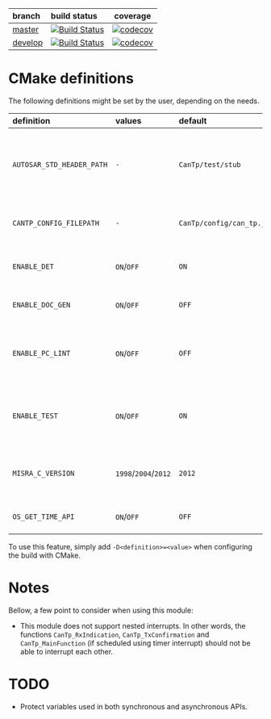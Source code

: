 | branch                                                 | build status                                                                                               | coverage                                                                                                                         |
|:-------------------------------------------------------|:-----------------------------------------------------------------------------------------------------------|----------------------------------------------------------------------------------------------------------------------------------|
| [master](https://github.com/Sauci/CanTp/tree/master)   | [![Build Status](https://travis-ci.org/Sauci/CanTp.svg?branch=master)](https://travis-ci.org/Sauci/CanTp)  | [![codecov](https://codecov.io/gh/Sauci/CanTp/branch/master/graph/badge.svg)](https://codecov.io/gh/Sauci/CanTp/branch/master)   |
| [develop](https://github.com/Sauci/CanTp/tree/develop) | [![Build Status](https://travis-ci.org/Sauci/CanTp.svg?branch=develop)](https://travis-ci.org/Sauci/CanTp) | [![codecov](https://codecov.io/gh/Sauci/CanTp/branch/develop/graph/badge.svg)](https://codecov.io/gh/Sauci/CanTp/branch/develop) |

# CMake definitions
The following definitions might be set by the user, depending on the needs.

| definition                    | values                           | default                        | description                                                                                                                                                                      |
|:------------------------------|:---------------------------------|:-------------------------------|:---------------------------------------------------------------------------------------------------------------------------------------------------------------------------------|
| ```AUTOSAR_STD_HEADER_PATH``` | ```-```                          | ```CanTp/test/stub```          | specifies the directory containing **AUTOSAR** standard headers ComStack_Types.h and Std_Types.h (used when integrating this module in an other project)                         |
| ```CANTP_CONFIG_FILEPATH```   | ```-```                          | ```CanTp/config/can_tp.json``` | specifies which json configuration file should be used to generate the auto-generated code                                                                                       |
| ```ENABLE_DET```              | ```ON```/```OFF```               | ```ON```                       | enables/disables development error detections (see AUTOSAR [DET](https://www.autosar.org/fileadmin/user_upload/standards/classic/4-3/AUTOSAR_SWS_DefaultErrorTracer.pdf) module) |
| ```ENABLE_DOC_GEN```          | ```ON```/```OFF```               | ```OFF```                      | enables/disables generation of [Doxygen](http://www.doxygen.nl/) documentation                                                                                                   |
| ```ENABLE_PC_LINT```          | ```ON```/```OFF```               | ```OFF```                      | enables/disables generation of targets related to static code analysis (should be disabled if [PC-Lint](https://www.gimpel.com) software is not available)                       |
| ```ENABLE_TEST```             | ```ON```/```OFF```               | ```ON```                       | enables/disables tests. if enabled, stubbbed headers are used, and ```CANTP_BUILD_CFFI_INTERFACE``` preprocessor definition is set to ```STD_ON```                               |
| ```MISRA_C_VERSION```         | ```1998```/```2004```/```2012``` | ```2012```                     | specifies which version of **MISRA** should be used when performing static code analysis (only used if ```ENABLE_PC_LINT``` is set)                                              |
| ```OS_GET_TIME_API```         | ```ON```/```OFF```               | ```OFF```                      | indicates whether the OSEK API GetTime is available or not                                                                                                                       |

To use this feature, simply add ```-D<definition>=<value>``` when configuring the build with CMake.

# Notes
Bellow, a few point to consider when using this module:
- This module does not support nested interrupts. In other words, the functions 
```CanTp_RxIndication```, ```CanTp_TxConfirmation``` and ```CanTp_MainFunction``` (if scheduled 
using timer interrupt) should not be able to interrupt each other.

# TODO
- Protect variables used in both synchronous and asynchronous APIs.
